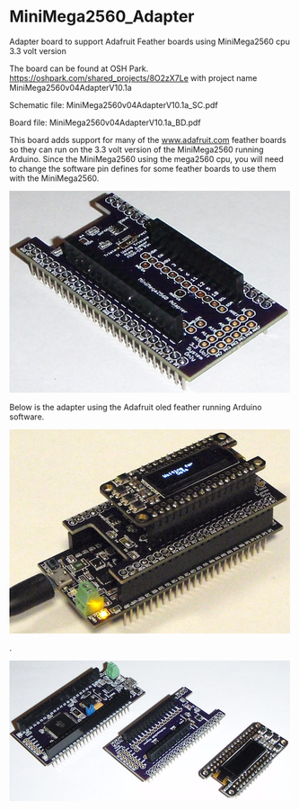 # MiniMega2560_Adapter
Adapter board to support Adafruit Feather boards using MiniMega2560 cpu 3.3 volt version

The board can be found at OSH Park.  https://oshpark.com/shared_projects/8O2zX7Le  with project name MiniMega2560v04AdapterV10.1a

Schematic file: MiniMega2560v04AdapterV10.1a_SC.pdf

Board file: MiniMega2560v04AdapterV10.1a_BD.pdf

This board adds support for many of the www.adafruit.com feather boards so they can run on the 3.3 volt version of the MiniMega2560 running Arduino. Since the MiniMega2560 using the mega2560 cpu, you will need to change the software pin defines for some feather boards to use them with the MiniMega2560.

![alt text](https://github.com/Sd4Projects/MiniMega2560_Adapter/blob/master/MiniMega2560_Adapter.jpg "Adapter Board")

Below is the adapter using the Adafruit oled feather running Arduino software.

![alt text](https://github.com/Sd4Projects/MiniMega2560_Adapter/blob/master/Adapter_Running.jpg "Running Board")

.

![alt text](https://github.com/Sd4Projects/MiniMega2560_Adapter/blob/master/adapter3boards.jpg "3 Board")
